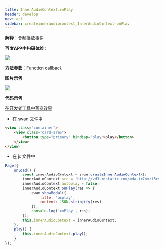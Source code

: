 ```yaml
---
title: InnerAudioContext.onPlay
header: develop
nav: api
sidebar: createinneraudiocontext_InnerAudioContext-onPlay
---
```




**解释**：音频播放事件

**百度APP中扫码体验：**

<img src="https://b.bdstatic.com/miniapp/assets/images/doc_demo/fragment_InnerAudioContextPlay.png"  class="demo-qrcode-image" />

**方法参数**：Function callback

**图片示例**

<div class="m-doc-custom-examples">
    <div class="m-doc-custom-examples-correct">
        <img src="https://b.bdstatic.com/miniapp/image/InnerAudioContextPlay.gif">
    </div>
    <div class="m-doc-custom-examples-correct">
        <img src=" ">
    </div>
    <div class="m-doc-custom-examples-correct">
        <img src=" ">
    </div>     
</div>

**代码示例**

<a href="swanide://fragment/3480b1116af1aff0cda7d5bed473c35f1574538613756" title="在开发者工具中预览效果" target="_self">在开发者工具中预览效果</a>

* 在 swan 文件中

```html
<view class="container">
    <view class="card-area">
        <button type="primary" bindtap="play">play</button>
    </view>
</view>
```

* 在 js 文件中

```javascript
Page({
    onLoad() {
        const innerAudioContext = swan.createInnerAudioContext();
        innerAudioContext.src = 'http://vd3.bdstatic.com/mda-ic7mxzt5cvz6f4y5/mda-ic7mxzt5cvz6f4y5.mp3';
        innerAudioContext.autoplay = false;
        innerAudioContext.onPlay(res => {
            swan.showModal({
                title: 'onplay',
                content: JSON.stringify(res)
            });
            console.log('onPlay', res);
        });
        this.innerAudioContext = innerAudioContext;
    },
    play() {
        this.innerAudioContext.play();
    }
});
```